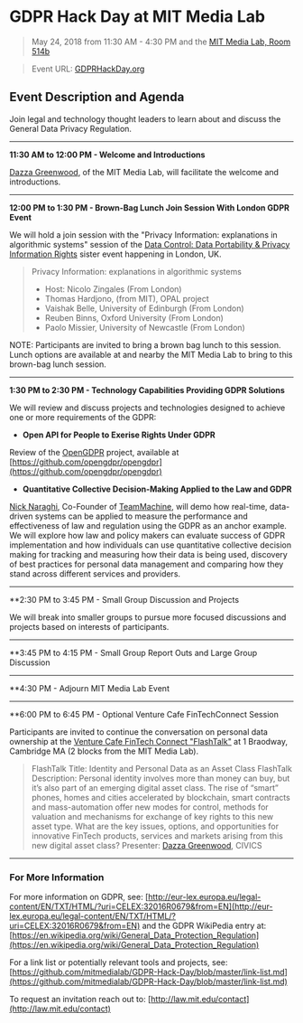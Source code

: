 # GDPR Hack Day at MIT Media Lab

> May 24, 2018 from 11:30 AM - 4:30 PM and the [MIT Media Lab, Room 514b](https://www.media.mit.edu/contact/directions.html)

> Event URL: [GDPRHackDay.org](http://gdprhackday.org)

## Event Description and Agenda

Join legal and technology thought leaders to learn about and discuss the General Data Privacy Regulation.  

--------------------

**11:30 AM to 12:00 PM - Welcome and Introductions**

[Dazza Greenwood](http://law.mit.edu/dazza), of the MIT Media Lab, will facilitate the welcome and introductions.

--------------------

**12:00 PM to 1:30 PM - Brown-Bag Lunch Join Session With London GDPR Event**

We will hold a join session with the "Privacy Information: explanations in algorithmic systems"
 session of the [Data Control: Data Portability & Privacy Information Rights](https://www.eventbrite.co.uk/e/data-control-data-portability-privacy-information-rights-tickets-43312231049) sister event happening in London, UK.
 
> Privacy Information: explanations in algorithmic systems
> * Host: Nicolo Zingales (From London)
> * Thomas Hardjono, (from MIT), OPAL project
> * Vaishak Belle, University of Edinburgh (From London)
> * Reuben Binns, Oxford University (From London)
> * Paolo Missier, University of Newcastle (From London)
 
NOTE: Participants are invited to bring a brown bag lunch to this session.  Lunch options are available at and nearby the MIT Media Lab to bring to this brown-bag lunch session.  

--------------------

**1:30 PM to 2:30 PM - Technology Capabilities Providing GDPR Solutions**

We will review and discuss projects and technologies designed to achieve one or more requirements of the GDPR:

* **Open API for People to Exerise Rights Under GDPR**

Review of the [OpenGDPR](https://opengdpr.org) project, available at [https://github.com/opengdpr/opengdpr](https://github.com/opengdpr/opengdpr)

* **Quantitative Collective Decision-Making Applied to the Law and GDPR**

[Nick Naraghi](https://www.linkedin.com/in/nicknaraghi), Co-Founder of [TeamMachine](http://TeamMachine.ai), will demo how real-time, data-driven systems can be applied to measure the performance and effectiveness of law and regulation using the GDPR as an anchor example.  We will explore how law and policy makers can evaluate success of GDPR implementation and how individuals can use quantitative collective decision making for tracking and measuring how their data is being used, discovery of best practices for personal data management and comparing how they stand across different services and providers.  

--------------------

**2:30 PM to 3:45 PM - Small Group Discussion and Projects

We will break into smaller groups to pursue more focused discussions and projects based on interests of participants.

--------------------

**3:45 PM to 4:15 PM - Small Group Report Outs and Large Group Discussion

--------------------

**4:30 PM - Adjourn MIT Media Lab Event

----------

**6:00 PM to 6:45 PM - Optional Venture Cafe FinTechConnect Session

Participants are invited to continue the conversation on personal data ownership at the [Venture Cafe FinTech Connect "FlashTalk"](http://vencaf.org/fintechconnect) at 1 Braodway, Cambridge MA (2 blocks from the MIT Media Lab).  

> FlashTalk Title: Identity and Personal Data as an Asset Class 
> FlashTalk Description: Personal identity involves more than money can buy, but it’s also part of an emerging digital asset class. The rise of “smart” phones, homes and cities accelerated by blockchain, smart contracts and mass-automation offer new modes for control, methods for valuation and mechanisms for exchange of key rights to this new asset type. What are the key issues, options, and opportunities for innovative FinTech products, services and markets arising from this new digital asset class?
> Presenter: [Dazza Greenwood](http://dazzagreenwood.com), CIVICS

-------

### For More Information

For more information on GDPR, see: [http://eur-lex.europa.eu/legal-content/EN/TXT/HTML/?uri=CELEX:32016R0679&from=EN](http://eur-lex.europa.eu/legal-content/EN/TXT/HTML/?uri=CELEX:32016R0679&from=EN) and the GDPR WikiPedia entry at: [https://en.wikipedia.org/wiki/General_Data_Protection_Regulation](https://en.wikipedia.org/wiki/General_Data_Protection_Regulation)

For a link list or potentially relevant tools and projects, see: [https://github.com/mitmedialab/GDPR-Hack-Day/blob/master/link-list.md](https://github.com/mitmedialab/GDPR-Hack-Day/blob/master/link-list.md)

To request an invitation reach out to: [http://law.mit.edu/contact](http://law.mit.edu/contact)
